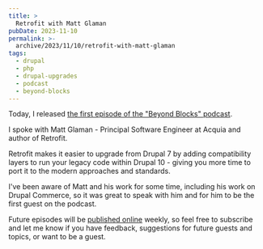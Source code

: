```yaml
---
title: >
  Retrofit with Matt Glaman
pubDate: 2023-11-10
permalink: >-
  archive/2023/11/10/retrofit-with-matt-glaman
tags:
  - drupal
  - php
  - drupal-upgrades
  - podcast
  - beyond-blocks
---
```


Today, I released [the first episode of the "Beyond Blocks" podcast]({{site.url}}/podcast/1-retrofit).

I spoke with Matt Glaman - Principal Software Engineer at Acquia and author of Retrofit.

Retrofit makes it easier to upgrade from Drupal 7 by adding compatibility layers to run your legacy code within Drupal 10 - giving you more time to port it to the modern approaches and standards.

I've been aware of Matt and his work for some time, including his work on Drupal Commerce, so it was great to speak with him and for him to be the first guest on the podcast.

Future episodes will be [published online]({{site.url}}/podcast) weekly, so feel free to subscribe and let me know if you have feedback, suggestions for future guests and topics, or want to be a guest.
